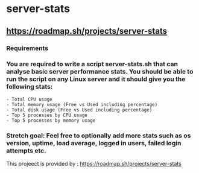 # server-stats
## https://roadmap.sh/projects/server-stats
### Requirements
### You are required to write a script server-stats.sh that can analyse basic server performance stats. You should be able to run the script on any Linux server and it should give you the following stats:

    - Total CPU usage
    - Total memory usage (Free vs Used including percentage)
    - Total disk usage (Free vs Used including percentage)
    - Top 5 processes by CPU usage
    - Top 5 processes by memory usage

### Stretch goal: Feel free to optionally add more stats such as os version, uptime, load average, logged in users, failed login attempts etc.

This projeect is provided by : https://roadmap.sh/projects/server-stats
